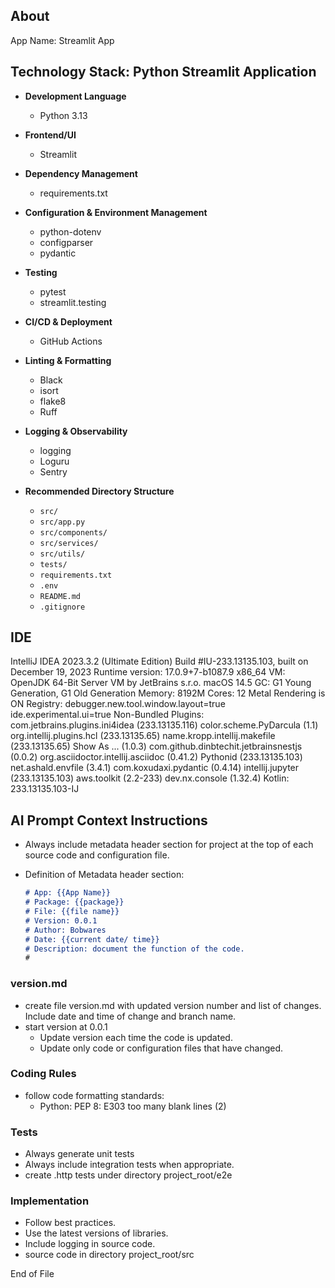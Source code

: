 ## About

App Name: Streamlit App


## Technology Stack: Python Streamlit Application

* **Development Language**

  * Python 3.13

* **Frontend/UI**

  * Streamlit

* **Dependency Management**

  * requirements.txt

* **Configuration & Environment Management**

  * python-dotenv
  * configparser
  * pydantic

* **Testing**

  * pytest
  * streamlit.testing

* **CI/CD & Deployment**

  * GitHub Actions

* **Linting & Formatting**

  * Black
  * isort
  * flake8
  * Ruff

* **Logging & Observability**

  * logging
  * Loguru
  * Sentry

* **Recommended Directory Structure**

  * `src/`
  * `src/app.py`
  * `src/components/`
  * `src/services/`
  * `src/utils/`
  * `tests/`
  * `requirements.txt`
  * `.env`
  * `README.md`
  * `.gitignore`

## IDE

IntelliJ IDEA 2023.3.2 (Ultimate Edition)
Build #IU-233.13135.103, built on December 19, 2023
Runtime version: 17.0.9+7-b1087.9 x86_64
VM: OpenJDK 64-Bit Server VM by JetBrains s.r.o.
macOS 14.5
GC: G1 Young Generation, G1 Old Generation
Memory: 8192M
Cores: 12
Metal Rendering is ON
Registry:
  debugger.new.tool.window.layout=true
  ide.experimental.ui=true
Non-Bundled Plugins:
  com.jetbrains.plugins.ini4idea (233.13135.116)
  color.scheme.PyDarcula (1.1)
  org.intellij.plugins.hcl (233.13135.65)
  name.kropp.intellij.makefile (233.13135.65)
  Show As ... (1.0.3)
  com.github.dinbtechit.jetbrainsnestjs (0.0.2)
  org.asciidoctor.intellij.asciidoc (0.41.2)
  Pythonid (233.13135.103)
  net.ashald.envfile (3.4.1)
  com.koxudaxi.pydantic (0.4.14)
  intellij.jupyter (233.13135.103)
  aws.toolkit (2.2-233)
  dev.nx.console (1.32.4)
Kotlin: 233.13135.103-IJ


## AI Prompt Context Instructions

- Always include metadata header section for project at the top of each source code and configuration file.
- Definition of Metadata header section:

    ```markdown
    # App: {{App Name}}
    # Package: {{package}}
    # File: {{file name}}
    # Version: 0.0.1
    # Author: Bobwares
    # Date: {{current date/ time}}
    # Description: document the function of the code.
    #
    ```

### version.md
- create file version.md with updated version number and list of changes. Include date and time of change and branch name.
- start version at 0.0.1
  - Update version each time the code is updated.
  - Update only code or configuration files that have changed.

### Coding Rules
- follow code formatting standards:
  - Python: PEP 8: E303 too many blank lines (2)

### Tests

- Always generate unit tests
- Always include integration tests when appropriate.
- create .http tests under directory project_root/e2e

### Implementation
- Follow best practices.
- Use the latest versions of libraries.
- Include logging in source code.
- source code in directory project_root/src

End of File